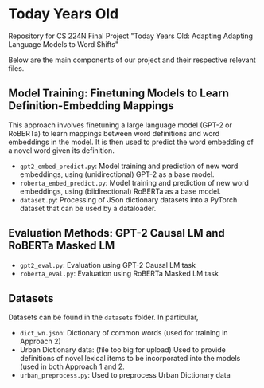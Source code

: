 # Today Years Old
Repository for CS 224N Final Project "Today Years Old: Adapting Adapting Language Models to Word Shifts"

Below are the main components of our project and their respective relevant files.

## Model Training: Finetuning Models to Learn Definition-Embedding Mappings
This approach involves finetuning a large language model (GPT-2 or RoBERTa) to learn mappings between word definitions and word embeddings in the model. It is then used to predict the word embedding of a novel word given its definition.
- `gpt2_embed_predict.py`: Model training and prediction of new word embeddings, using (unidirectional) GPT-2 as a base model.
- `roberta_embed_predict.py`: Model training and prediction of new word embeddings, using (biidirectional) RoBERTa as a base model.
- `dataset.py`: Processing of JSon dictionary datasets into a PyTorch dataset that can be used by a dataloader.

## Evaluation Methods: GPT-2 Causal LM and RoBERTa Masked LM
- `gpt2_eval.py`: Evaluation using GPT-2 Causal LM task
- `roberta_eval.py`: Evaluation using RoBERTa Masked LM task

## Datasets
Datasets can be found in the `datasets` folder. In particular,
- `dict_wn.json`: Dictionary of common words (used for training in Approach 2)
- Urban Dictionary data: (file too big for upload) Used to provide definitions of novel lexical items to be incorporated into the models (used in both Approach 1 and 2.
- `urban_preprocess.py`: Used to preprocess Urban Dictionary data

